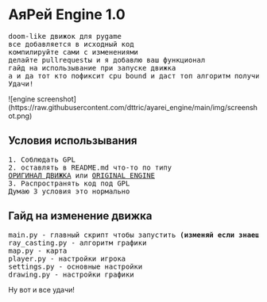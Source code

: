 <h1>АяРей Engine 1.0</h1>
<pre>
doom-like движок для pygame
все добавляется в исходный код
компилируйте сами с изменениями
делайте pullrequestы и я добавлю ваш функционал
гайд на использывание при запуске движка
а и да тот кто пофиксит cpu bound и даст топ алгоритм получит секретную награду
Удачи!
</pre>
![engine screenshot](https://raw.githubusercontent.com/dttric/ayarei_engine/main/img/screenshot.png)
<h2>Условия использывания</h2>
<pre>
1. Соблюдать GPL
2. оставлять в README.md что-то по типу
<a href="https://github.com/dttric/ayarei-engine">ОРИГИНАЛ ДВИЖКА</a> или <a href="https://github.com/dttric/ayarei-engine">ORIGINAL ENGINE</a>
3. Распространять код под GPL
Думаю 3 условия это нормально
</pre>
<h2>Гайд на изменение движка</h2>
<pre>
main.py - главный скрипт чтобы запустить <b>(изменяй если знаешь что делаешь!)</b>
ray_casting.py - алгоритм графики
map.py - карта
player.py - настройки игрока
settings.py - основные настройки
drawing.py - настройки графики
</pre>
Ну вот и все удачи!
